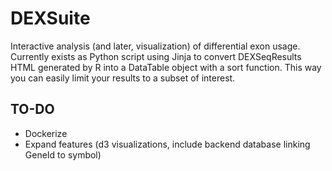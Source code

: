 # DEXSuite
Interactive analysis (and later, visualization) of differential exon usage. Currently exists as Python script using Jinja to convert DEXSeqResults HTML generated by R into a DataTable object with a sort function. This way you can easily limit your results to a subset of interest.

## TO-DO
- Dockerize
- Expand features (d3 visualizations, include backend database linking GeneId to symbol)
